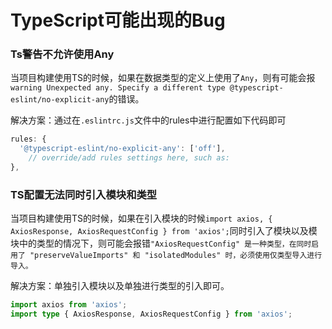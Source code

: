 # TypeScript可能出现的Bug

### Ts警告不允许使用Any

当项目构建使用TS的时候，如果在数据类型的定义上使用了`Any`，则有可能会报`warning Unexpected any. Specify a different type @typescript-eslint/no-explicit-any`的错误。

解决方案：通过在`.eslintrc.js`文件中的rules中进行配置如下代码即可

```js
rules: {
  '@typescript-eslint/no-explicit-any': ['off'],
    // override/add rules settings here, such as:
},
```

### TS配置无法同时引入模块和类型

当项目构建使用TS的时候，如果在引入模块的时候`import axios, { AxiosResponse, AxiosRequestConfig } from 'axios';`同时引入了模块以及模块中的类型的情况下，则可能会报错`"AxiosRequestConfig" 是一种类型，在同时启用了 "preserveValueImports" 和 "isolatedModules" 时，必须使用仅类型导入进行导入。`

解决方案：单独引入模块以及单独进行类型的引入即可。

```ts
import axios from 'axios';
import type { AxiosResponse, AxiosRequestConfig } from 'axios';
```



